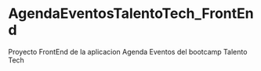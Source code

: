 # AgendaEventosTalentoTech_FrontEnd
Proyecto FrontEnd de la aplicacion Agenda Eventos del bootcamp Talento Tech
